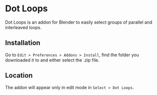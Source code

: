 # Dot Loops

Dot Loops is an addon for Blender to easily select groups of parallel and interleaved loops.

## Installation
Go to ``` Edit > Preferences > Addons > Install ```, find the folder you downloaded it to and either select the .zip file.

## Location
The addon will appear only in edit mode in ``` Select > Dot Loops ```.
